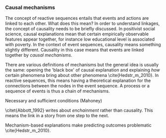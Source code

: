 ### Causal mechanisms

The concept of reactive sequences entails that events and actions are linked to each other. What does this mean? In order to understand linkages, the concept of causality needs to be briefly discussed. In positivist social science, causal explanations mean that certain empirically observable features appear together, for instance low educational level is associated with poverty. In the context of event sequences, causality means something slightly different. Causality in this case means that events are linked together by *causal mechanisms*.

There are various definitions of mechanisms but the general idea is usually the same: opening the 'black box' of causal explanation and explaining *how* certain phenomena bring about other phenomena \cite{Hedstr_m_2010}. In reactive sequences, this means having a theoretical explanation for the connections between the nodes in the event sequence. A process or a sequence of events is thus a chain of mechanisms.

Necessary and sufficient conditions (Mahoney)

\citet{Abbott_1992} writes about *enchainment* rather than causality. This means the link in a story from one step to the next.

Mechanism-based explanations make predicting outcomes problematic \cite{Hedstr_m_2010}.